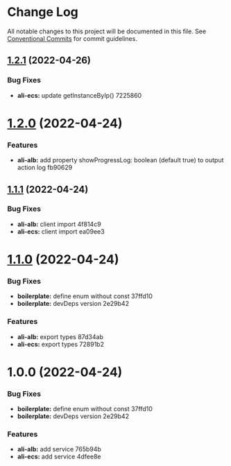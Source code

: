 # Change Log

All notable changes to this project will be documented in this file.
See [Conventional Commits](https://conventionalcommits.org) for commit guidelines.

## [1.2.1](/compare/v1.2.0...v1.2.1) (2022-04-26)


### Bug Fixes

* **ali-ecs:** update getInstanceByIp() 7225860





# [1.2.0](/compare/v1.1.1...v1.2.0) (2022-04-24)


### Features

* **ali-alb:** add property showProgressLog: boolean (default true) to output action log fb90629





## [1.1.1](/compare/v1.1.0...v1.1.1) (2022-04-24)


### Bug Fixes

* **ali-alb:** client import 4f814c9
* **ali-ecs:** client import ea09ee3





# [1.1.0](/compare/v1.0.0...v1.1.0) (2022-04-24)


### Bug Fixes

* **boilerplate:** define enum without const 37ffd10
* **boilerplate:** devDeps version 2e29b42


### Features

* **ali-alb:** export types 87d34ab
* **ali-ecs:** export types 72891b2





# 1.0.0 (2022-04-24)


### Bug Fixes

* **boilerplate:** define enum without const 37ffd10
* **boilerplate:** devDeps version 2e29b42


### Features

* **ali-alb:** add service 765b94b
* **ali-ecs:** add service 4dfee8e
